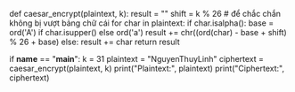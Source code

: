 def caesar_encrypt(plaintext, k):
    result = ""
    shift = k % 26  # để chắc chắn không bị vượt bảng chữ cái
    for char in plaintext:
        if char.isalpha():
            base = ord('A') if char.isupper() else ord('a')
            result += chr((ord(char) - base + shift) % 26 + base)
        else:
            result += char
    return result

if __name__ == "__main__":
    k = 31
    plaintext = "NguyenThuyLinh"
    ciphertext = caesar_encrypt(plaintext, k)
    print("Plaintext:", plaintext)
    print("Ciphertext:", ciphertext)
